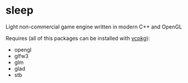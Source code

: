 # sleep
Light non-commercial game engine written in modern C++ and OpenGL

Requires (all of this packages can be installed with [vcpkg](https://github.com/Microsoft/vcpkg)):
- opengl
- glfw3
- glm
- glad
- stb
